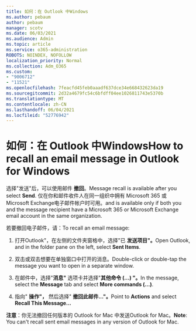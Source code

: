 ```yaml
---
title: 如何：在 Outlook 中Windows
ms.author: pebaum
author: pebaum
manager: scotv
ms.date: 06/03/2021
ms.audience: Admin
ms.topic: article
ms.service: o365-administration
ROBOTS: NOINDEX, NOFOLLOW
localization_priority: Normal
ms.collection: Adm_O365
ms.custom:
- "9006712"
- "11521"
ms.openlocfilehash: 7feacfd45feb0aaadf637dce34e668432623da19
ms.sourcegitcommit: 2d32a4679fc54c6bfdff04ee1026811743e5370b
ms.translationtype: MT
ms.contentlocale: zh-CN
ms.lasthandoff: 06/04/2021
ms.locfileid: "52776942"
---
```

# <a name="how-to-recall-an-email-message-in-outlook-for-windows"></a><span data-ttu-id="b9b10-102">如何：在 Outlook 中Windows</span><span class="sxs-lookup"><span data-stu-id="b9b10-102">How to recall an email message in Outlook for Windows</span></span>

<span data-ttu-id="b9b10-103">选择"发送"后，可以使用邮件 **撤回**。</span><span class="sxs-lookup"><span data-stu-id="b9b10-103">Message recall is available after you select **Send**.</span></span> <span data-ttu-id="b9b10-104">仅在你和邮件收件人在同一组织中拥有 Microsoft 365 或 Microsoft Exchange电子邮件帐户时可用。</span><span class="sxs-lookup"><span data-stu-id="b9b10-104">and is available only if both you and the message recipient have a Microsoft 365 or Microsoft Exchange email account in the same organization.</span></span> 

<span data-ttu-id="b9b10-105">若要撤回电子邮件，请：</span><span class="sxs-lookup"><span data-stu-id="b9b10-105">To recall an email message:</span></span>

1. <span data-ttu-id="b9b10-106">打开Outlook"，在左侧的文件夹窗格中，选择"已 **发送项目"。**</span><span class="sxs-lookup"><span data-stu-id="b9b10-106">Open Outlook, and in the folder pane on the left, select **Sent Items**.</span></span>

1. <span data-ttu-id="b9b10-107">双击或双击想要在单独窗口中打开的消息。</span><span class="sxs-lookup"><span data-stu-id="b9b10-107">Double-click or double-tap the message you want to open in a separate window.</span></span>

1. <span data-ttu-id="b9b10-108">在邮件中，选择"**消息"** 选项卡并选择"**其他命令 (...) "。**</span><span class="sxs-lookup"><span data-stu-id="b9b10-108">In the message, select the **Message** tab and select **More commands (...)**.</span></span>

1. <span data-ttu-id="b9b10-109">指向" **操作"，** 然后选择" **撤回此邮件..."。**</span><span class="sxs-lookup"><span data-stu-id="b9b10-109">Point to **Actions** and select **Recall This Message...**</span></span>

<span data-ttu-id="b9b10-110">**注意**：你无法撤回任何版本的 Outlook for Mac 中发送Outlook for Mac。</span><span class="sxs-lookup"><span data-stu-id="b9b10-110">**Note**: You can't recall sent email messages in any version of Outlook for Mac.</span></span>